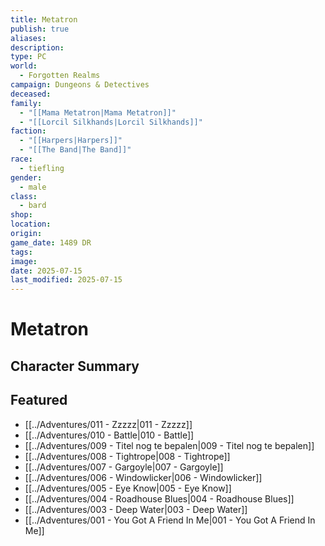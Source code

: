 ```yaml
---
title: Metatron
publish: true
aliases: 
description: 
type: PC
world:
  - Forgotten Realms
campaign: Dungeons & Detectives
deceased: 
family:
  - "[[Mama Metatron|Mama Metatron]]"
  - "[[Lorcil Silkhands|Lorcil Silkhands]]"
faction:
  - "[[Harpers|Harpers]]"
  - "[[The Band|The Band]]"
race:
  - tiefling
gender:
  - male
class:
  - bard
shop: 
location: 
origin: 
game_date: 1489 DR
tags: 
image: 
date: 2025-07-15
last_modified: 2025-07-15
---
```

# Metatron

## Character Summary

## Featured
- [[../Adventures/011 - Zzzzz|011 - Zzzzz]]
- [[../Adventures/010 - Battle|010 - Battle]]
- [[../Adventures/009 - Titel nog te bepalen|009 - Titel nog te bepalen]]
- [[../Adventures/008 - Tightrope|008 - Tightrope]]
- [[../Adventures/007 - Gargoyle|007 - Gargoyle]]
- [[../Adventures/006 - Windowlicker|006 - Windowlicker]]
- [[../Adventures/005 - Eye Know|005 - Eye Know]]
- [[../Adventures/004 - Roadhouse Blues|004 - Roadhouse Blues]]
- [[../Adventures/003 - Deep Water|003 - Deep Water]]
- [[../Adventures/001 - You Got A Friend In Me|001 - You Got A Friend In Me]]

